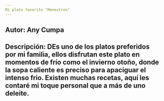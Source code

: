 ```yaml
---
Mi plato favorito "Menestron"
---
```

Autor: Any Cumpa
---
Descripción: DEs uno de los platos preferidos por mi familia, ellos disfrutan este plato en momentos de frío como el invierno otoño, donde la sopa caliente es preciso para apaciguar el intenso frio.
Existen muchas recetas, aquí les contaré mi toque personal que a más de uno deleite.
---
